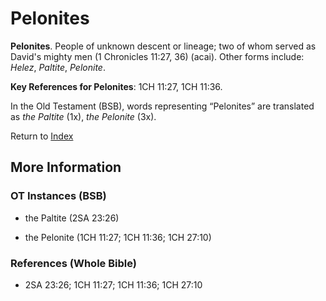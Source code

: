 # Pelonites
**Pelonites**. 
People of unknown descent or lineage; two of whom served as David's mighty men (1 Chronicles 11:27, 36) (acai). 
Other forms include: 
*Helez*, *Paltite*, *Pelonite*. 


**Key References for Pelonites**: 
1CH 11:27, 1CH 11:36. 


In the Old Testament (BSB), words representing “Pelonites” are translated as 
*the Paltite* (1x), *the Pelonite* (3x). 




Return to [Index](00-Index.md)

## More Information

### OT Instances (BSB)

* the Paltite (2SA 23:26)

* the Pelonite (1CH 11:27; 1CH 11:36; 1CH 27:10)



### References (Whole Bible)

* 2SA 23:26; 1CH 11:27; 1CH 11:36; 1CH 27:10



